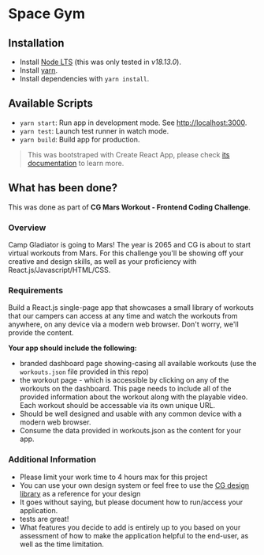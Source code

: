 # Space Gym

## Installation

- Install [Node LTS](https://nodejs.org/en/) (this was only tested in _v18.13.0_).
- Install [yarn](https://classic.yarnpkg.com/lang/en/docs/install/#mac-stable).
- Install dependencies with `yarn install`.

## Available Scripts

- `yarn start`: Run app in development mode. See [http://localhost:3000](http://localhost:3000).
- `yarn test`: Launch test runner in watch mode.
- `yarn build`: Build app for production.

> This was bootstraped with Create React App, please check [its documentation](https://facebook.github.io/create-react-app/docs/getting-started) to learn more.

## What has been done?

This was done as part of __CG Mars Workout - Frontend Coding Challenge__.

### Overview

Camp Gladiator is going to Mars! The year is 2065 and CG is about to start virtual workouts from Mars. For this challenge you'll be showing off your creative and design skills, as well as your proficiency with React.js/Javascript/HTML/CSS.

### Requirements

Build a React.js single-page app that showcases a small library of workouts that our campers can access at any time and watch the workouts from anywhere, on any device via a modern web browser. Don't worry, we'll provide the content.

__Your app should include the following:__

- branded dashboard page showing-casing all available workouts (use the `workouts.json` file provided in this repo)
- the workout page - which is accessible by clicking on any of the workouts on the dashboard. This page needs to include all of the provided information about the workout along with the playable video. Each workout should be accessable via its own unique URL.
- Should be well designed and usable with any common device with a modern web browser.
- Consume the data provided in workouts.json as the content for your app.

### Additional Information

- Please limit your work time to 4 hours max for this project
- You can use your own design system or feel free to use the [CG design library](https://bit.cloud/campgladiator/cgui-core) as a reference for your design
- It goes without saying, but please document how to run/access your application.
- tests are great!
- What features you decide to add is entirely up to you based on your assessment of how to make the application helpful to the end-user, as well as the time limitation.
